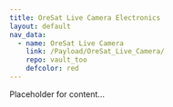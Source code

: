 ```yaml
---
title: OreSat Live Camera Electronics
layout: default
nav_data:
  - name: OreSat Live Camera
    link: /Payload/OreSat_Live_Camera/
    repo: vault_too
    defcolor: red
---
```



Placeholder for content...
